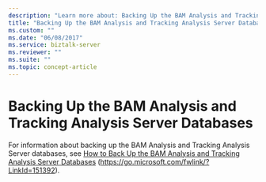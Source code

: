 ```yaml
---
description: "Learn more about: Backing Up the BAM Analysis and Tracking Analysis Server Databases"
title: "Backing Up the BAM Analysis and Tracking Analysis Server Databases"
ms.custom: ""
ms.date: "06/08/2017"
ms.service: biztalk-server
ms.reviewer: ""
ms.suite: ""
ms.topic: concept-article
---
```

# Backing Up the BAM Analysis and Tracking Analysis Server Databases
For information about backing up the BAM Analysis and Tracking Analysis Server databases, see [How to Back Up the BAM Analysis and Tracking Analysis Server Databases](../core/how-to-back-up-the-bam-analysis-and-tracking-analysis-server-databases.md) (https://go.microsoft.com/fwlink/?LinkId=151392).
